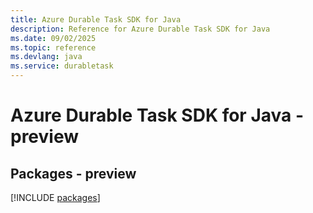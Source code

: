 ```yaml
---
title: Azure Durable Task SDK for Java
description: Reference for Azure Durable Task SDK for Java
ms.date: 09/02/2025
ms.topic: reference
ms.devlang: java
ms.service: durabletask
---
```

# Azure Durable Task SDK for Java - preview
## Packages - preview
[!INCLUDE [packages](durable-task-index.md)]